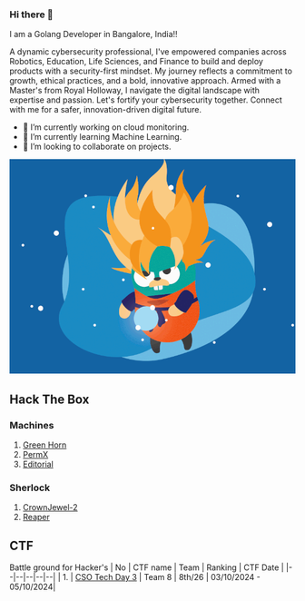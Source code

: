 ### Hi there 👋
I am a Golang Developer in Bangalore, India!!

A dynamic cybersecurity professional, I've empowered companies across Robotics, Education, Life Sciences, and Finance to build and deploy products with a security-first mindset. My journey reflects a commitment to growth, ethical practices, and a bold, innovative approach. Armed with a Master's from Royal Holloway, I navigate the digital landscape with expertise and passion. Let's fortify your cybersecurity together. Connect with me for a safer, innovation-driven digital future.

- 🔭 I’m currently working on cloud monitoring.
- 🌱 I’m currently learning Machine Learning.
- 👯 I’m looking to collaborate on projects. 

![gopher](./Power-up-gopher.gif)

## Hack The Box 
### Machines  
1. [Green Horn](https://www.hackthebox.com/achievement/machine/1477248/617)
2. [PermX ](https://www.hackthebox.com/achievement/machine/1477248/613)
3. [Editorial](https://www.hackthebox.com/achievement/machine/1477248/608)
### Sherlock 
1. [CrownJewel-2](https://labs.hackthebox.com/achievement/sherlock/1477248/750)
2. [Reaper](https://labs.hackthebox.com/achievement/sherlock/1477248/749)

## CTF 
Battle ground for Hacker's 
| No | CTF name | Team | Ranking | CTF Date |
|--|--|--|--|--|
| 1. | [CSO Tech Day 3](Cert/Certificate-MeghVShetty.pdf) | Team 8 | 8th/26 | 03/10/2024 - 05/10/2024|
